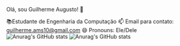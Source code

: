 Olá, sou Guilherme Augusto! 👋

📚Estudante de Engenharia da Computação
📫 Email para contato: guilherme.ams10@gmail.com
😄 Pronouns: Ele/Dele
![Anurag's GitHub stats](https://github-readme-stats.vercel.app/api?username=Guiggs67&show_icons=true&theme=dark)
![Anurag's GitHub stats](https://github-readme-stats.vercel.app/api?username=anuraghazra&show=reviews&theme=dark)
